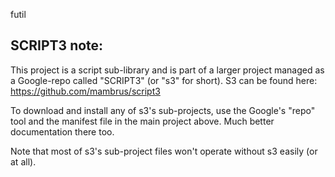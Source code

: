 futil


SCRIPT3 note:
-------------
This project is a script sub-library and is part of a larger project managed
as a Google-repo called "SCRIPT3" (or "s3" for short). S3 can be found
here: https://github.com/mambrus/script3

To download and install any of s3's sub-projects, use the Google's "repo" tool
and the manifest file in the main project above. Much better documentation
there too. 

Note that most of s3's sub-project files won't operate without s3 easily (or
at all).
  
